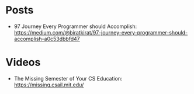 # Posts
- 97 Journey Every Programmer should Accomplish: https://medium.com/@biratkirat/97-journey-every-programmer-should-accomplish-a0c53dbbfd47

# Videos
- The Missing Semester of Your CS Education: https://missing.csail.mit.edu/
